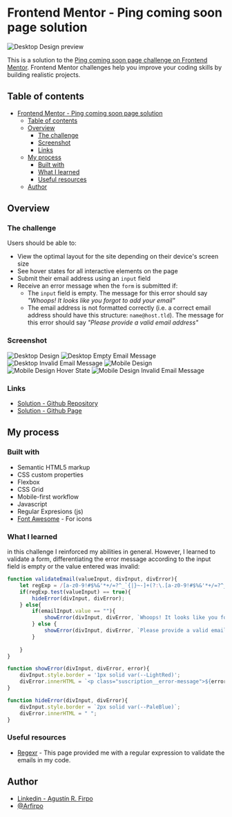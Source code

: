 # Frontend Mentor - Ping coming soon page solution

![Desktop Design preview](./src/images/desktop-preview.jpg)

This is a solution to the [Ping coming soon page challenge on Frontend Mentor](https://www.frontendmentor.io/challenges/ping-single-column-coming-soon-page-5cadd051fec04111f7b848da). Frontend Mentor challenges help you improve your coding skills by building realistic projects.

## Table of contents

- [Frontend Mentor - Ping coming soon page solution](#frontend-mentor---ping-coming-soon-page-solution)
  - [Table of contents](#table-of-contents)
  - [Overview](#overview)
    - [The challenge](#the-challenge)
    - [Screenshot](#screenshot)
    - [Links](#links)
  - [My process](#my-process)
    - [Built with](#built-with)
    - [What I learned](#what-i-learned)
    - [Useful resources](#useful-resources)
  - [Author](#author)

## Overview

### The challenge

Users should be able to:

- View the optimal layout for the site depending on their device's screen size
- See hover states for all interactive elements on the page
- Submit their email address using an `input` field
- Receive an error message when the `form` is submitted if:
	- The `input` field is empty. The message for this error should say *"Whoops! It looks like you forgot to add your email"*
	- The email address is not formatted correctly (i.e. a correct email address should have this structure: `name@host.tld`). The message for this error should say *"Please provide a valid email address"*

### Screenshot

![Desktop Design](./src/images/desktop-design.JPG)
![Desktop Empty Email Message](./src/images/empty-email-message.JPG)
![Desktop Invalid Email Message](./src/images/desktop-invalid-email-message.JPG)
![Mobile Design](./src/images/mobile-design.JPG)
![Mobile Design Hover State](./src/images/mobile-design-hover-state.JPG)
![Mobile Design Invalid Email Message](./src/images/mobile-invalid-email-message.JPG)

### Links

- [Solution - Github Repository](https://github.com/Arfirpo/ping-coming-soon-page-master)
- [Solution - Github Page](https://arfirpo.github.io/ping-coming-soon-page-master/)

## My process

### Built with

- Semantic HTML5 markup
- CSS custom properties
- Flexbox
- CSS Grid
- Mobile-first workflow
- Javascript
- Regular Expresions (js)
- [Font Awesome](https://fontawesome.com/icons) - For icons

### What I learned

in this challenge I reinforced my abilities in general.
However, I learned to validate a form, differentiating the error message according to the input field is empty or the value entered was invalid:

```js
function validateEmail(valueInput, divInput, divError){
    let regExp = /[a-z0-9!#$%&'*+/=?^_`{|}~-]+(?:\.[a-z0-9!#$%&'*+/=?^_`{|}~-]+)*@(?:[a-z0-9](?:[a-z0-9-]*[a-z0-9])?\.)+[a-z0-9](?:[a-z0-9-]*[a-z0-9])?/g;
    if(regExp.test(valueInput) == true){
        hideError(divInput, divError);
    } else{
        if(emailInput.value == ""){
            showError(divInput, divError, `Whoops! It looks like you forgot to add your email`);
        } else {
            showError(divInput, divError, `Please provide a valid email address`);
        }
        
    }
}

function showError(divInput, divError, error){
    divInput.style.border = '1px solid var(--LightRed)';
    divError.innerHTML = `<p class="suscription__error-message">${error}</p>`;
}

function hideError(divInput, divError){
    divInput.style.border = `2px solid var(--PaleBlue)`;
    divError.innerHTML = " ";
}
```

### Useful resources

- [Regexr](https://www.example.com) - This page provided me with a regular expression to validate the emails in my code.

## Author

- [Linkedin - Agustín R. Firpo](https://www.linkedin.com/in/agustin-rodrigo-firpo-0aa86697/)
- [@Arfirpo](https://www.frontendmentor.io/profile/Arfirpo)
